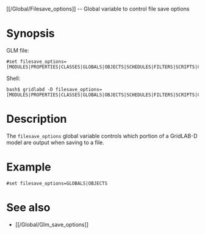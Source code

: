[[/Global/Filesave_options]] -- Global variable to control file save options

# Synopsis
GLM file:
~~~
#set filesave_options=[MODULES|PROPERTIES|CLASSES|GLOBALS|OBJECTS|SCHEDULES|FILTERS|SCRIPTS|CLOCK|ALL]
~~~

Shell:

~~~
bash$ gridlabd -D filesave_options=[MODULES|PROPERTIES|CLASSES|GLOBALS|OBJECTS|SCHEDULES|FILTERS|SCRIPTS|CLOCK|ALL]
~~~

# Description

The `filesave_options` global variable controls which portion of a GridLAB-D model are output when saving to a file.

# Example

~~~
#set filesave_options=GLOBALS|OBJECTS
~~~

# See also
* [[/Global/Glm_save_options]]


